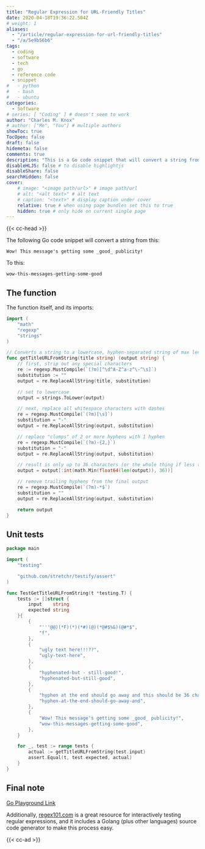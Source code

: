 ```yaml
---
title: "Regular Expression for URL-Friendly Titles"
date: 2020-04-18T19:36:22.504Z
# weight: 1
aliases:
  - "/article/regular-expression-for-url-friendly-titles"
  - "/a/5e9b56b6"
tags:
  - coding
  - software
  - tech
  - go
  - reference code
  - snippet
#   - python
#   - bash
#   - ubuntu
categories:
  - Software
# series: [ "Coding" ] # doesn't seem to work
author: "Charles M. Knox"
# author: ["Me", "You"] # multiple authors
showToc: true
TocOpen: false
draft: false
hidemeta: false
comments: true
description: "This is a Go code snippet that will convert a string from regular grammatical syntax to a length-limited-url-form."
disableHLJS: false # to disable highlightjs
disableShare: false
searchHidden: false
cover:
    # image: "<image path/url>" # image path/url
    # alt: "<alt text>" # alt text
    # caption: "<text>" # display caption under cover
    relative: true # when using page bundles set this to true
    hidden: true # only hide on current single page
---
```


{{< cc-head >}}

The following Go code snippet will convert a string from this:

```
Wow! This message's getting some _good_ publicity!
```

To this:

```
wow-this-messages-getting-some-good
```

## The function

The function itself, and its imports:

```go
import (
    "math"
    "regexp"
    "strings"
)

// Converts a string to a lowercase, hyphen-separated string of max length 36
func getTitleURLFromString(title string) (output string) {
    // first, strip out any special characters
    re := regexp.MustCompile(`(?m)[^\d^A-Z^a-z^\-^\s]`)
    substitution := ""
    output = re.ReplaceAllString(title, substitution)

    // set to lowercase
    output = strings.ToLower(output)

    // next, replace all whitespace characters with dashes
    re = regexp.MustCompile(`(?m)[\s]`)
    substitution = "-"
    output = re.ReplaceAllString(output, substitution)

    // replace "clumps" of 2 or more hyphens with 1 hyphen
    re = regexp.MustCompile(`(?m)-{2,}`)
    substitution = "-"
    output = re.ReplaceAllString(output, substitution)

    // result is only up to 36 characters (or the whole thing if less than 36)
    output = output[:int(math.Min(float64(len(output)), 36))]

    // remove trailing hyphens from the final output
    re = regexp.MustCompile(`(?m)-*$`)
    substitution = ""
    output = re.ReplaceAllString(output, substitution)

    return output
}
```

## Unit tests

```go
package main

import (
    "testing"

    "github.com/stretchr/testify/assert"
)

func TestGetTitleURLFromString(t *testing.T) {
    tests := []struct {
        input    string
        expected string
    }{
        {
            "'''@@)(*F)(*)(*#)(@)(*@#$%&)(@#*$",
            "f",
        },
        {
            "ugly text here!!!??",
            "ugly-text-here",
        },
        {
            "hyphenated-but - still-good!",
            "hyphenated-but-still-good",
        },
        {
            "hyphen at the end should go away and this should be 36 characters)(SD&*-",
            "hyphen-at-the-end-should-go-away-and",
        },
        {
            "Wow! This message's getting some _good_ publicity!",
            "wow-this-messages-getting-some-good",
        },
    }

    for _, test := range tests {
        actual := getTitleURLFromString(test.input)
        assert.Equal(t, test.expected, actual)
    }
}
```

## Final note

[Go Playground Link](https://play.golang.org/p/EcNw8lr0Z6s)

Additionally, [regex101.com](https://regex101.com) is a great resource for interactively testing regular expressions, and it includes a Golang (plus other languages) source code generator to make this process easy.

{{< cc-ad >}}
